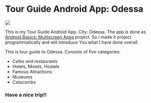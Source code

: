 # Tour Guide Android App: Odessa

<img src="Screenshot/3.jpg">

This is my Tour Guide Android App. City: Odessa. The app is done as [Android Basics: Multiscreen Apps](https://www.udacity.com/course/android-basics-multiscreen-apps--ud839) project. So I made it project programmatically and will introduce You what I have done overall.

This is tour guide to Odessa. Consists of five categories:

* Cafes and restaurants
* Hotels, Motels, Hostels
* Famous Attractions
* Museums
* Catacombs

### Have a nice trip!!
